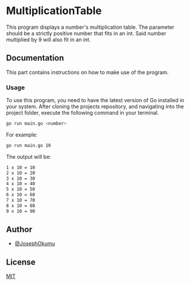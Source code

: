 # MultiplicationTable

This program displays a number's multiplication table. The parameter should be a strictly positive number that fits in an int. Said number multiplied by 9 will also fit in an int. 

## Documentation

This part contains instructions on how to make use of the program.

### Usage

To use this program, you need to have the latest version of Go installed in your system.
After cloning the projects repository, and navigating into the project folder, execute the following command in your terminal.

```bash
go run main.go <number>
```

For example:

```bash
go run main.go 10
```
The output will be:

```bash
1 x 10 = 10
2 x 10 = 20
3 x 10 = 30
4 x 10 = 40
5 x 10 = 50
6 x 10 = 60
7 x 10 = 70
8 x 10 = 80
9 x 10 = 90
```

## Author

- [@JosephOkumu](https://github.com/JosephOkumu)


## License

[MIT](https://choosealicense.com/licenses/mit/)